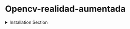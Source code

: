 # Opencv-realidad-aumentada

<details>
<summary>Installation Section</summary>
<br>

### Windows ※

```bash
pip install opencv-contrib-python 
```

### Linux🐧 or Mac🍎

```bash
pip3 install opencv-contrib-python
```

</br>
</details>





 


